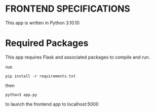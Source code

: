 # FRONTEND SPECIFICATIONS
This app is written in Python 3.10.10

# Required Packages
This app requires Flask and associated packages to compile and run.

run
```
pip install -r requirements.txt
```

then

```
python3 app.py
```

to launch the frontend app to localhost:5000